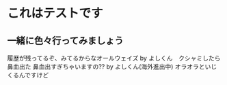 # これはテストです
## 一緒に色々行ってみましょう
履歴が残ってるぞ、みてるからなオールウェイズ
by よしくん　クシャミしたら鼻血出た 鼻血出すぎちゃいますの??
by よしくん(海外進出中)
オラオラといじくるんですけど